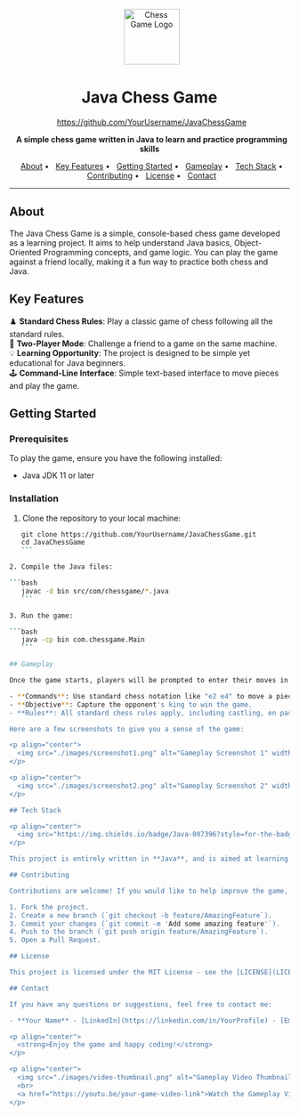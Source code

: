 <p align="center">
  <img src="./images/Logo.png" alt="Chess Game Logo" width="100">
</p>

<h1 align="center">Java Chess Game</h1>

<p align="center">
  <a href="https://github.com/YourUsername/JavaChessGame">https://github.com/YourUsername/JavaChessGame</a>
</p>

<p align="center">
  <strong>A simple chess game written in Java to learn and practice programming skills</strong>
</p>

<p align="center">
  <a href="#about">About</a> •
  <a href="#key-features">Key Features</a> •
  <a href="#getting-started">Getting Started</a> •
  <a href="#gameplay">Gameplay</a> •
  <a href="#tech-stack">Tech Stack</a> •
  <a href="#contributing">Contributing</a> •
  <a href="#license">License</a> •
  <a href="#contact">Contact</a>
</p>

---

## About

The Java Chess Game is a simple, console-based chess game developed as a learning project. It aims to help understand Java basics, Object-Oriented Programming concepts, and game logic. You can play the game against a friend locally, making it a fun way to practice both chess and Java.

## Key Features

♟️ **Standard Chess Rules**: Play a classic game of chess following all the standard rules.<br>
🤖 **Two-Player Mode**: Challenge a friend to a game on the same machine.<br>
💡 **Learning Opportunity**: The project is designed to be simple yet educational for Java beginners.<br>
🕹️ **Command-Line Interface**: Simple text-based interface to move pieces and play the game.

## Getting Started

### Prerequisites

To play the game, ensure you have the following installed:

- Java JDK 11 or later

### Installation

1. Clone the repository to your local machine:

```bash
   git clone https://github.com/YourUsername/JavaChessGame.git
   cd JavaChessGame
   ```

2. Compile the Java files:

```bash
   javac -d bin src/com/chessgame/*.java
   ```

3. Run the game:

```bash
   java -cp bin com.chessgame.Main
   ```

## Gameplay

Once the game starts, players will be prompted to enter their moves in standard chess notation.

- **Commands**: Use standard chess notation like "e2 e4" to move a piece from one square to another.
- **Objective**: Capture the opponent's king to win the game.
- **Rules**: All standard chess rules apply, including castling, en passant, and pawn promotion.

Here are a few screenshots to give you a sense of the game:

<p align="center">
  <img src="./images/screenshot1.png" alt="Gameplay Screenshot 1" width="500">
</p>

<p align="center">
  <img src="./images/screenshot2.png" alt="Gameplay Screenshot 2" width="500">
</p>

## Tech Stack

<p align="center">
  <img src="https://img.shields.io/badge/Java-007396?style=for-the-badge&logo=java&logoColor=white" alt="Java">
</p>

This project is entirely written in **Java**, and is aimed at learning foundational programming skills and practicing Object-Oriented Programming.

## Contributing

Contributions are welcome! If you would like to help improve the game, please follow these steps:

1. Fork the project.
2. Create a new branch (`git checkout -b feature/AmazingFeature`).
3. Commit your changes (`git commit -m 'Add some amazing feature'`).
4. Push to the branch (`git push origin feature/AmazingFeature`).
5. Open a Pull Request.

## License

This project is licensed under the MIT License - see the [LICENSE](LICENSE) file for details.

## Contact

If you have any questions or suggestions, feel free to contact me:

- **Your Name** - [LinkedIn](https://linkedin.com/in/YourProfile) - [Email](mailto:your.email@example.com)

<p align="center">
  <strong>Enjoy the game and happy coding!</strong>
</p>

<p align="center">
  <img src="./images/video-thumbnail.png" alt="Gameplay Video Thumbnail" width="500">
  <br>
  <a href="https://youtu.be/your-game-video-link">Watch the Gameplay Video</a>
</p>